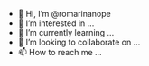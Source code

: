 - 👋 Hi, I’m @romarinanope
- 👀 I’m interested in ...
- 🌱 I’m currently learning ...
- 💞️ I’m looking to collaborate on ...
- 📫 How to reach me ...

<!---
romarinanope/romarinanope is a ✨ special ✨ repository because its `README.md` (this file) appears on your GitHub profile.
You can click the Preview link to take a look at your changes.
--->
